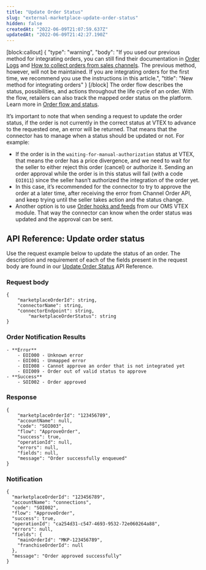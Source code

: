 ```yaml
---
title: "Update Order Status"
slug: "external-marketplace-update-order-status"
hidden: false
createdAt: "2022-06-09T21:07:59.637Z"
updatedAt: "2022-06-09T21:42:27.190Z"
---
```

[block:callout]
{
  "type": "warning",
  "body": "If you used our previous method for integrating orders, you can still find their documentation in [Order Logs](https://developers.vtex.com/vtex-rest-api/docs/deprecated-order-logs) and [How to collect orders from sales channels](https://developers.vtex.com/vtex-rest-api/docs/deprecated-how-to-collect-orders-from-sales-channels). The previous method, however, will not be maintained. If you are integrating orders for the first time, we recommend you use the instructions in this article.",
  "title": "New method for integrating orders"
}
[/block]
The order flow describes the status, possibilities, and actions throughout the life cycle of an order. With the flow, retailers can also track the mapped order status on the platform. Learn more in [Order flow and status](https://help.vtex.com/en/tutorial/order-flow-and-status--tutorials_196#order-status-details).

It’s important to note that when sending a request to update the order status, if the order is not currently in the correct status at VTEX to advance to the requested one, an error will be returned. That means that the connector has to manage when a status should be updated or not. For example:

- If the order is in the `waiting-for-manual-authorization` status at VTEX, that means the order has a price divergence, and we need to wait for the seller to either reject this order (cancel) or authorize it. Sending an order approval while the order is in this status will fail (with a code `EOI011`) since the seller hasn’t authorized the integration of the order yet.
- In this case, it’s recommended for the connector to try to approve the order at a later time, after receiving the error from Channel Order API, and keep trying until the seller takes action and the status change.
- Another option is to use [Order hooks and feeds](https://developers.vtex.com/vtex-rest-api/docs/orders-feed) from our OMS VTEX module. That way the connector can know when the order status was updated and the approval can be sent.

## API Reference: Update order status

Use the request example below to update the status of an order. The description and requirement of each of the fields present in the request body are found in our [Update Order Status](ref:update-order-status) API Reference.


### Request body

```
{
    "marketplaceOrderId": string,
    "connectorName": string,
    "connectorEndpoint": string,
		"marketplaceOrderStatus": string
}
```

### Order Notification Results
    - **Error**
        - EOI000 - Unknown error
        - EOI001 - Unmapped error
        - EOI008 - Cannot approve an order that is not integrated yet
        - EOI009 - Order out of valid status to approve
    - **Success**
        - SOI002 - Order approved

### Response

```
{
    "marketplaceOrderId": "123456789",
    "accountName": null,
    "code": "SOI003",
    "flow": "ApproveOrder",
    "success": true,
    "operationId": null,
    "errors": null,
    "fields": null,
    "message": "Order successfully enqueued"
}
```

### Notification

```
{
  "marketplaceOrderId": "123456789",
  "accountName": "connections",
  "code": "SOI002",
  "flow": "ApproveOrder",
  "success": true,
  "operationId": "ca254d31-c547-4693-9532-72e060264a88",
  "errors": null,
  "fields": {
    "mainOrderId": "MKP-123456789",
    "franchiseOrderId": null
  },
  "message": "Order approved successfully"
}
```